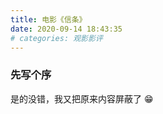 ```yaml
---
title: 电影《信条》
date: 2020-09-14 18:43:35
# categories: 观影影评
---
```


### 先写个序

是的没错，我又把原来内容屏蔽了 😁

<!-- 还是一个人看电影的生活，孤独指数++
博客是从 6 月开始写的，开始只是想写技术博客，一边学习一边留下记录，方便复习。
后来开始写生活相关的，读书啊，随笔啊
现在开始写观后感
以前读过的书，看过的电影，后续如果有感触的时候，也会写进来
好了，开始

### 情节概述

一群蒙面匪徒闯入乌克兰一个歌剧院劫持人质，真实目标是要抢夺一个装有神秘物质的手提箱。
主角和同伴假扮成特警也要抢夺手提箱，但任务离奇失败，主角为保护秘密“被假死”。
主角在假死被救后，被赋予新的更大的任务，通过女科学家的帮助，主角从射出的子弹倒着回到枪膛的实验中了解到“逆转时间”的概念，并被告知整个世界可能因为逆时间技术消失。主角从此不再有身份，加入“信条”组织，成为无名氏，他的任务是保护全世界不要被逆时间毁灭。
为了阻止萨特企图毁灭人类的行为，以无名氏、尼尔和凯特为首的队伍们来到萨特的基地，利用逆时间完成了任务，毁掉了萨特手中的时间炸弹，最终阻止了人类世界在逆时间中灭亡

以上来自百度。

### 观影感受

好电影来之不易，我不愿意非得找出所谓的剧情破绽啥的
看电影图一乐，我不以挑刺为乐，也不想写一个剧本似的影评
随心所欲，想啥写啥了
看这个之前有了解到是一个蛮烧脑的电影，但是我没有提前攻略一下
提前攻略不就相当于自己给自己剧透了么
所以进影院之前已经做好了心理准备
不过进了电影院发现就只有寥寥几个人，差点我包场了哈哈
看来大部分人是不爱看这玩意的
电影里的时间倒流概念用熵和热力学解释了一波
不过，我是一点都没纠结
第一呢，我也不懂这么高深的物理
第二呢，人家台词都直接告诉你了，不要去试着理解，而是试着感受。
这是台词，这是导演想告诉你的，那就看就完了呗

#### 对逆时间的理解

时间倒流，不是时间穿越。
理解为，如果时间是一条线
所有事件都是这条线上的点
我们正常时间流逝的速度，就是速度
只不过这里可以选择这个速度是负值或者正值
选择的方式就是进那个机器
你想去未来的某个事件发生的点，那就等时间流逝呗
如果想去过去某个时间发生的点，那就让时间反着走
负的时间速度 乘 时间 ，就能到过去的点（逆时间度过那个点）
在逆时间的过程中，你觉得世界都是反的，世界也觉得你是反的，
在逆时间的过程中，你可以再进机器正向时间，这时候就相当于大多数的穿越的概念
穿越到过去某个时间点，再来一次
所以在可以随便选择时间的正逆方向的概念下
理论上某段时间里可以有很多很多个你自己

#### 祖父悖论

一个人，穿越到祖父与祖母交配怀孕之前，杀死了祖父，导致发生未来的自己不存在的事实，从而与现实出现相斥。
或者简单点，你穿越回 1 天前把你自己杀了，会咋样？
这一天你做的事，与你接触的人。与你相关的，已经发生的历史会怎样？
就很离谱吧？
电影里做了个规则，就是不能让两个自己接触，否则会湮灭。
已经知道结果的事也要去做
在这个规则下
角色之间产生错综复杂的关系
正是这种复杂到混乱的剧情才让人看不懂
也正是这种复杂到混乱的剧情才觉得有趣
想一想啊
或许在此时此刻，未来的你正在远处看着你呢
也或许未来的我正在远处看着你呢哈哈哈
不信你看窗外

### 因果关系

只要事情发生了，就一定会有影响
只要有因，就会有果
因果关系是无所谓时间正逆的
如果未来没有时间机器
这一秒决定做啥，下一秒就会做啥
未来是未知的，但是也是自由意志决定的
如果未来有时间机器
那理论上我们身边应该有很多未来人啊哈哈哈
所以已经发生的一切就已经是被未来所影响的结果
结果是啥？
结果是我依然没有对象
结果是我仍然没中彩票
怎么回事？
是因为未来的我改变了性取向？
那也不对啊，我连男朋友也没有啊。。
只有一种解释：
未来的我变成了单身主义，并且视金钱如粪土
并且心理变态就愿意看自己曾经痛苦挣扎的样子
emmm
离谱
不可能
所以拉倒吧
时间不会倒流，未来也不能穿越
不用幻想未来的你会脚踏祥云出现了
还是自己脚踏实地好好生活吧

### 拍摄技巧

画面构图啊，叙事啊，都足够优秀。毕竟人家是大导演。简单几个点

- 男主在火车铁轨上被刑讯的画面。在火车路过的过程车厢的空隙中若隐若现，这个画面还挺有张力的
  能想象到一些血腥残酷的画面，能想象到惨烈痛苦的呻吟
  血腥被藏在奔驰的火车后，呻吟被淹没在火车轰鸣中，
  挺酷

* 时间机器的红蓝光氛围，便于区分正逆时间画面，增加了正逆时间逻辑的张力。红色的光线打在反派狰狞的脸上，
  典型的用颜色传递情绪。红蓝光，加上逆弹孔，逆子弹，逆动作。还挺赛博朋克的
  张力这个词真好，哈哈，王力李力都不行啊

- 飞机撞大楼，前面有说仓库像五角大楼，然后这里也安排了飞机撞的情节，可能是个梗。
  但是老实讲，这个画面没有我想象中刺激。估计是因为实拍的原因，第一飞机撞击速度不快，第二爆炸效果不壮观，第三破坏效果不严重。
  真不如整个特效呢。在这个画面里最让我惦记的是那一地的金砖啊哈哈

* 我打我自己，哈哈，在仓库里边自己与自己展开了激烈的搏斗，因为有一个逆时间的自己，所以画面诡异的有趣。
  还有后面抢箱子的飙车画面，正逆时间都有，同一个时间段出现了好多个角色完成剧情，如此复杂的场景，镜头交代的简洁有力且有序

* 给女主拍的也很好看啊，女主剧情开始的看画画面里，漂亮的耳朵和脸颊轮廓，显白的深蓝色衣服。
  船上露出的锁骨，湿漉漉的大腿，展示伤口露出平坦的小腹。修没修图不知道，反正挺好看。

### 完事

突然觉得，如果写个系列————各大导演如何把女角色拍的美，或许好多人会看啊，有商机，有搞头。
今天就写到这吧，要下班回家了 -->
